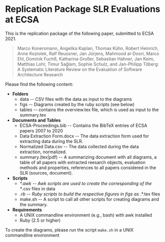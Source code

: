 # Replication Package SLR Evaluations at ECSA

This is the replication package of the following paper, submitted to ECSA 2021.

> Marco Konersmann, Angelika Kaplan, Thomas Kühn, Robert Heinrich, Anne Koziolek, Ralf Reussner, Jan Jürjens, Mahmood al-Doori, Marco Ehl, Dominik Fuchß, Katharina Großer, Sebastian Hahner, Jan Keim, Matthias Lohr, Timur Sağlam, Sophie Schulz, and Jan-Philipp Töberg: A Systematic Literature Review on the Evaluation of Software Architecture Research

Please find the following content:

* **Folders**
  * data -- CSV files with the data as input to the diagrams
  * figs -- Diagrams created by the ruby scripts (see below)
  * tables -- contains the overview.tex file, which is used as input to the summary.tex
* **Documents and Tables**
  * ECSA-Proceedings.bib -- Contains the BibTeX entries of ECSA papers 2007 to 2020
  * Data Extraction Form.docx -- The data extraction form used for extracting data during the SLR.
  * Normalized Data.csv -- The data collected during the data extraction, normalized.
  * summary.(tex|pdf) -- A summarizing document with all diagrams, a table of all papers with extracted reesarch objects, evaluation methods and properties, references to all papers considered in the SLR (sources, document).
* **Scripts**
  * *\*.awk -- Awk scripts are used to create the corresponding of the \**.csv files in data
  * *.rb -- Ruby scripts to build the respective figures in figs as* .\*.tex files
  * make.sh -- A script to call all other scripts for creating diagrams and the summary.
* **Requirements**
  * A UNIX commandline environment (e.g., bash) with  awk installed
  * Ruby (2.5 or higher)

To create the diagrams, please run the script `make.sh` in a UNIX commandline environment
